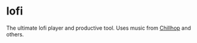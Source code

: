# lofi

The ultimate lofi player and productive tool. Uses music from [Chillhop](https://chillhop.com/) and others.
